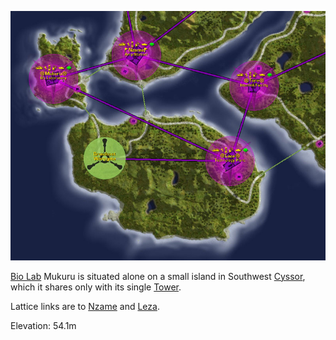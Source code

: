 ![](../images/Leza_Mukuru_Map.jpg "Leza_Mukuru_Map.jpg")

[Bio Lab](Bio_Lab.md) Mukuru is situated alone on a small island in Southwest
[Cyssor](../locations/Cyssor.md), which it shares only with its single
[Tower](../locations/Towers.md).

Lattice links are to [Nzame](Nzame.md) and [Leza](Leza.md).

Elevation: 54.1m

<!--[Category:Facilities](Category:Facilities.md)-->
